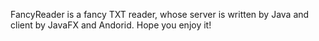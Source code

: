 FancyReader is a fancy TXT reader, whose server is written by Java and client by JavaFX and Andorid.
Hope you enjoy it!


